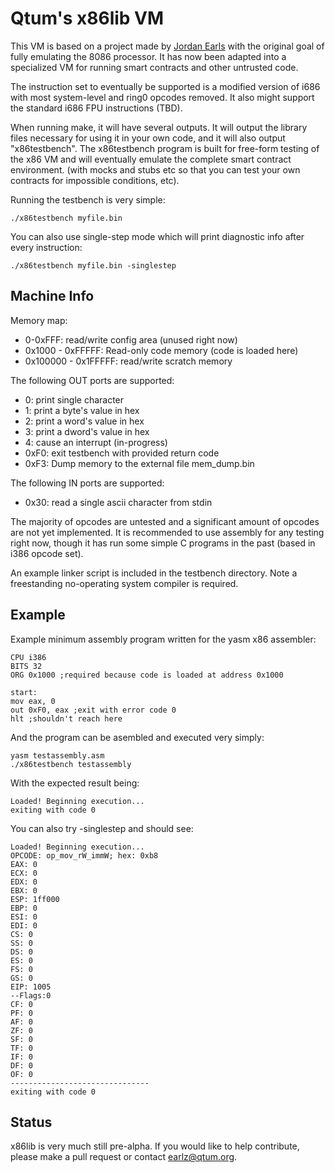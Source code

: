 # Qtum's x86lib VM

This VM is based on a project made by [Jordan Earls](https://bitbucket.org/earlz/x86lib) with the original goal of fully emulating the 8086 processor. It has now been adapted into a specialized VM for running smart contracts and other untrusted code. 

The instruction set to eventually be supported is a modified version of i686 with most system-level and ring0 opcodes removed. It also might support the standard i686 FPU instructions (TBD). 

When running make, it will have several outputs. It will output the library files necessary for using it in your own code, and it will also output "x86testbench". The x86testbench program is built for free-form testing of the x86 VM and will eventually emulate the complete smart contract environment. (with mocks and stubs etc so that you can test your own contracts for impossible conditions, etc).

Running the testbench is very simple:

    ./x86testbench myfile.bin

You can also use single-step mode which will print diagnostic info after every instruction:

    ./x86testbench myfile.bin -singlestep

## Machine Info

Memory map:

* 0-0xFFF: read/write config area (unused right now)
* 0x1000 - 0xFFFFF: Read-only code memory (code is loaded here)
* 0x100000 - 0x1FFFFF: read/write scratch memory

The following OUT ports are supported:

* 0: print single character
* 1: print a byte's value in hex
* 2: print a word's value in hex
* 3: print a dword's value in hex
* 4: cause an interrupt (in-progress)
* 0xF0: exit testbench with provided return code
* 0xF3: Dump memory to the external file mem_dump.bin

The following IN ports are supported:

* 0x30: read a single ascii character from stdin

The majority of opcodes are untested and a significant amount of opcodes are not yet implemented. It is recommended to use assembly for any testing right now, though it has run some simple C programs in the past (based in i386 opcode set). 

An example linker script is included in the testbench directory. Note a freestanding no-operating system compiler is required. 

## Example

Example minimum assembly program written for the yasm x86 assembler:

    CPU i386
    BITS 32
    ORG 0x1000 ;required because code is loaded at address 0x1000

    start:
    mov eax, 0 
    out 0xF0, eax ;exit with error code 0
    hlt ;shouldn't reach here

And the program can be asembled and executed very simply:

    yasm testassembly.asm
    ./x86testbench testassembly

With the expected result being:

    Loaded! Beginning execution...
    exiting with code 0

You can also try -singlestep and should see:

    Loaded! Beginning execution...
    OPCODE: op_mov_rW_immW; hex: 0xb8
    EAX: 0
    ECX: 0
    EDX: 0
    EBX: 0
    ESP: 1ff000
    EBP: 0
    ESI: 0
    EDI: 0
    CS: 0
    SS: 0
    DS: 0
    ES: 0
    FS: 0
    GS: 0
    EIP: 1005
    --Flags:0
    CF: 0
    PF: 0
    AF: 0
    ZF: 0
    SF: 0
    TF: 0
    IF: 0
    DF: 0
    OF: 0
    -------------------------------
    exiting with code 0

## Status

x86lib is very much still pre-alpha. If you would like to help contribute, please make a pull request or contact earlz@qtum.org.
